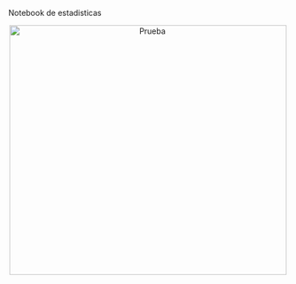 Notebook de estadisticas


<p align="center">
  <img src="https://github.com/NoeliaFerrero/practical-statistics-for-data-scientists/blob/main/flipped-classroom-como-dar-vuelta-tu-clase.jpg" alt="Prueba" width="500" height="450">
</p>
